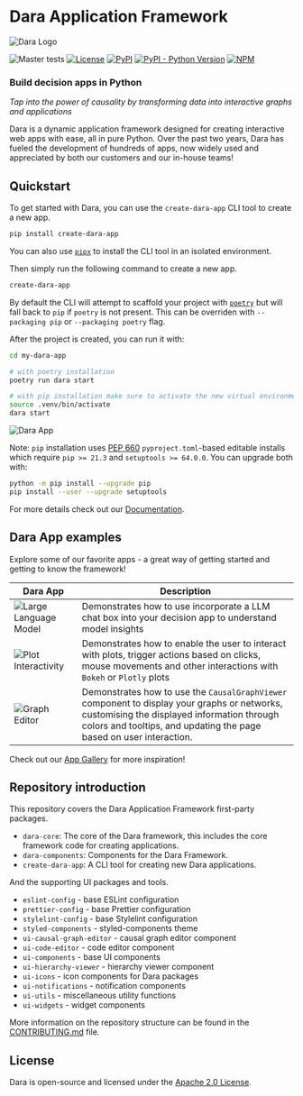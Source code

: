# Dara Application Framework

<picture>
    <source srcset="https://github.com/causalens/dara/blob/master/img/dara_dark.svg?raw=true" media="(prefers-color-scheme: dark)">
    <img src="https://github.com/causalens/dara/blob/master/img/dara_light.svg?raw=true" alt="Dara Logo">
</picture>

![Master tests](https://github.com/causalens/dara/actions/workflows/tests.yml/badge.svg?branch=master)
[![License](https://img.shields.io/badge/License-Apache_2.0-blue.svg)](https://www.apache.org/licenses/LICENSE-2.0)
[![PyPI](https://img.shields.io/pypi/v/dara-core.svg?color=dark-green)](https://pypi.org/project/dara-core/)
[![PyPI - Python Version](https://img.shields.io/pypi/pyversions/dara-core.svg?color=dark-green)](https://pypi.org/project/dara-core/)
[![NPM](https://img.shields.io/npm/v/@darajs/components.svg?color=dark-green)](https://www.npmjs.com/package/@darajs/components)

### Build decision apps in Python

_Tap into the power of causality by transforming data into interactive graphs and applications_

Dara is a dynamic application framework designed for creating interactive web apps with ease, all in pure Python. Over the past two years, Dara has fueled the development of hundreds of apps, now widely used and appreciated by both our customers and our in-house teams!

## Quickstart

To get started with Dara, you can use the `create-dara-app` CLI tool to create a new app.

```bash
pip install create-dara-app
```

You can also use [`pipx`](https://pypa.github.io/pipx/) to install the CLI tool in an isolated environment.

Then simply run the following command to create a new app.

```bash
create-dara-app
```

By default the CLI will attempt to scaffold your project with [`poetry`](https://python-poetry.org/) but will fall back to `pip` if `poetry` is not present. This can be overriden with `--packaging pip` or `--packaging poetry` flag.

After the project is created, you can run it with:

```bash
cd my-dara-app

# with poetry installation
poetry run dara start

# with pip installation make sure to activate the new virtual environment
source .venv/bin/activate
dara start
```

![Dara App](https://github.com/causalens/dara/blob/master/img/components_gallery.png?raw=true)

Note: `pip` installation uses [PEP 660](https://peps.python.org/pep-0660/) `pyproject.toml`-based editable installs which require `pip >= 21.3` and `setuptools >= 64.0.0`. You can upgrade both with:

```bash
python -m pip install --upgrade pip
pip install --user --upgrade setuptools
```

For more details check out our [Documentation](https://dara.causalens.com/docs/category/build-dara-apps).

## Dara App examples

Explore some of our favorite apps - a great way of getting started and getting to know the framework!

| Dara App                                                                                                 | Description                                                                                                                                                                                                       |
| -------------------------------------------------------------------------------------------------------- | ----------------------------------------------------------------------------------------------------------------------------------------------------------------------------------------------------------------- |
| ![Large Language Model](https://github.com/causalens/dara/blob/master/img/llm.png?raw=true)              | Demonstrates how to use incorporate a LLM chat box into your decision app to understand model insights                                                                                                            |
| ![Plot Interactivity](https://github.com/causalens/dara/blob/master/img/plot_interactivity.png?raw=true) | Demonstrates how to enable the user to interact with plots, trigger actions based on clicks, mouse movements and other interactions with `Bokeh` or `Plotly` plots                                                |
| ![Graph Editor](https://github.com/causalens/dara/blob/master/img/graph_viewer.png?raw=true)             | Demonstrates how to use the `CausalGraphViewer` component to display your graphs or networks, customising the displayed information through colors and tooltips, and updating the page based on user interaction. |

Check out our [App Gallery](https://dara.causalens.com/gallery) for more inspiration!

## Repository introduction

This repository covers the Dara Application Framework first-party packages.

- `dara-core`: The core of the Dara framework, this includes the core framework code for creating applications.
- `dara-components`: Components for the Dara Framework.
- `create-dara-app`: A CLI tool for creating new Dara applications.

And the supporting UI packages and tools.

- `eslint-config` - base ESLint configuration
- `prettier-config` - base Prettier configuration
- `stylelint-config` - base Stylelint configuration
- `styled-components` - styled-components theme
- `ui-causal-graph-editor` - causal graph editor component
- `ui-code-editor` - code editor component
- `ui-components` - base UI components
- `ui-hierarchy-viewer` - hierarchy viewer component
- `ui-icons` - icon components for Dara packages
- `ui-notifications` - notification components
- `ui-utils` - miscellaneous utility functions
- `ui-widgets` - widget components

More information on the repository structure can be found in the [CONTRIBUTING.md](https://github.com/causalens/dara/blob/master/CONTRIBUTING.md) file.

## License

Dara is open-source and licensed under the [Apache 2.0 License](https://github.com/causalens/dara/blob/master/LICENSE).
